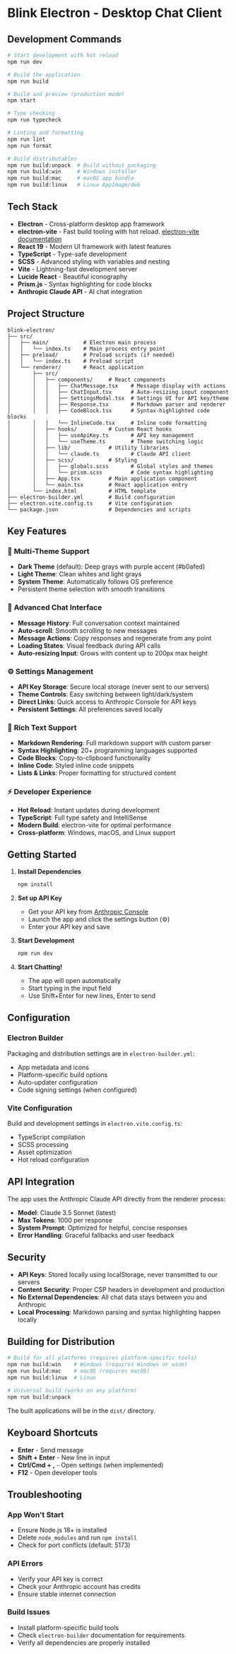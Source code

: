 # Blink Electron - Desktop Chat Client

## Development Commands

```bash
# Start development with hot reload
npm run dev

# Build the application
npm run build

# Build and preview (production mode)
npm start

# Type checking
npm run typecheck

# Linting and formatting
npm run lint
npm run format

# Build distributables
npm run build:unpack  # Build without packaging
npm run build:win     # Windows installer
npm run build:mac     # macOS app bundle
npm run build:linux   # Linux AppImage/deb
```

## Tech Stack

- **Electron** - Cross-platform desktop app framework
- **electron-vite** - Fast build tooling with hot reload. [electron-vite documentation](https://electron-vite.org/)
- **React 19** - Modern UI framework with latest features
- **TypeScript** - Type-safe development
- **SCSS** - Advanced styling with variables and nesting
- **Vite** - Lightning-fast development server
- **Lucide React** - Beautiful iconography
- **Prism.js** - Syntax highlighting for code blocks
- **Anthropic Claude API** - AI chat integration

## Project Structure

```
blink-electron/
├── src/
│   ├── main/           # Electron main process
│   │   └── index.ts    # Main process entry point
│   ├── preload/        # Preload scripts (if needed)
│   │   └── index.ts    # Preload script
│   └── renderer/       # React application
│       ├── src/
│       │   ├── components/     # React components
│       │   │   ├── ChatMessage.tsx    # Message display with actions
│       │   │   ├── ChatInput.tsx      # Auto-resizing input component
│       │   │   ├── SettingsModal.tsx  # Settings UI for API key/theme
│       │   │   ├── Response.tsx       # Markdown parser and renderer
│       │   │   ├── CodeBlock.tsx      # Syntax-highlighted code blocks
│       │   │   └── InlineCode.tsx     # Inline code formatting
│       │   ├── hooks/          # Custom React hooks
│       │   │   ├── useApiKey.ts       # API key management
│       │   │   └── useTheme.ts        # Theme switching logic
│       │   ├── lib/            # Utility libraries
│       │   │   └── claude.ts          # Claude API client
│       │   ├── scss/           # Styling
│       │   │   ├── globals.scss       # Global styles and themes
│       │   │   └── prism.scss         # Code syntax highlighting
│       │   ├── App.tsx         # Main application component
│       │   └── main.tsx        # React application entry
│       └── index.html          # HTML template
├── electron-builder.yml        # Build configuration
├── electron.vite.config.ts     # Vite configuration
└── package.json                # Dependencies and scripts
```

## Key Features

### 🎨 **Multi-Theme Support**

- **Dark Theme** (default): Deep grays with purple accent (#b0afed)
- **Light Theme**: Clean whites and light grays
- **System Theme**: Automatically follows OS preference
- Persistent theme selection with smooth transitions

### 💬 **Advanced Chat Interface**

- **Message History**: Full conversation context maintained
- **Auto-scroll**: Smooth scrolling to new messages
- **Message Actions**: Copy responses and regenerate from any point
- **Loading States**: Visual feedback during API calls
- **Auto-resizing Input**: Grows with content up to 200px max height

### ⚙️ **Settings Management**

- **API Key Storage**: Secure local storage (never sent to our servers)
- **Theme Controls**: Easy switching between light/dark/system
- **Direct Links**: Quick access to Anthropic Console for API keys
- **Persistent Settings**: All preferences saved locally

### 📝 **Rich Text Support**

- **Markdown Rendering**: Full markdown support with custom parser
- **Syntax Highlighting**: 20+ programming languages supported
- **Code Blocks**: Copy-to-clipboard functionality
- **Inline Code**: Styled inline code snippets
- **Lists & Links**: Proper formatting for structured content

### ⚡ **Developer Experience**

- **Hot Reload**: Instant updates during development
- **TypeScript**: Full type safety and IntelliSense
- **Modern Build**: electron-vite for optimal performance
- **Cross-platform**: Windows, macOS, and Linux support

## Getting Started

1. **Install Dependencies**

   ```bash
   npm install
   ```

2. **Set up API Key**
   - Get your API key from [Anthropic Console](https://console.anthropic.com/)
   - Launch the app and click the settings button (⚙️)
   - Enter your API key and save

3. **Start Development**

   ```bash
   npm run dev
   ```

4. **Start Chatting!**
   - The app will open automatically
   - Start typing in the input field
   - Use Shift+Enter for new lines, Enter to send

## Configuration

### Electron Builder

Packaging and distribution settings are in `electron-builder.yml`:

- App metadata and icons
- Platform-specific build options
- Auto-updater configuration
- Code signing settings (when configured)

### Vite Configuration

Build and development settings in `electron.vite.config.ts`:

- TypeScript compilation
- SCSS processing
- Asset optimization
- Hot reload configuration

## API Integration

The app uses the Anthropic Claude API directly from the renderer process:

- **Model**: Claude 3.5 Sonnet (latest)
- **Max Tokens**: 1000 per response
- **System Prompt**: Optimized for helpful, concise responses
- **Error Handling**: Graceful fallbacks and user feedback

## Security

- **API Keys**: Stored locally using localStorage, never transmitted to our servers
- **Content Security**: Proper CSP headers in development and production
- **No External Dependencies**: All chat data stays between you and Anthropic
- **Local Processing**: Markdown parsing and syntax highlighting happen locally

## Building for Distribution

```bash
# Build for all platforms (requires platform-specific tools)
npm run build:win    # Windows (requires Windows or wine)
npm run build:mac    # macOS (requires macOS)
npm run build:linux  # Linux

# Universal build (works on any platform)
npm run build:unpack
```

The built applications will be in the `dist/` directory.

## Keyboard Shortcuts

- **Enter** - Send message
- **Shift + Enter** - New line in input
- **Ctrl/Cmd + ,** - Open settings (when implemented)
- **F12** - Open developer tools

## Troubleshooting

### App Won't Start

- Ensure Node.js 18+ is installed
- Delete `node_modules` and run `npm install`
- Check for port conflicts (default: 5173)

### API Errors

- Verify your API key is correct
- Check your Anthropic account has credits
- Ensure stable internet connection

### Build Issues

- Install platform-specific build tools
- Check `electron-builder` documentation for requirements
- Verify all dependencies are properly installed
